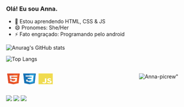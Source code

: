 ### Olá! Eu sou Anna.


- 🌱 Estou aprendendo HTML, CSS & JS
- 😄 Pronomes: She/Her
- ⚡ Fato engraçado: Programando pelo android

![Anurag's GitHub stats](https://github-readme-stats.vercel.app/api?username=Anna-KS-Oliveira&show_icons=true&theme=tokyonight)

![Top Langs](https://github-readme-stats.vercel.app/api/top-langs/?username=Anna-KS-Oliveira&layout=compact&theme=tokyonight)

<div style="display: inline_block"><br>
  <img align="center" alt="Anna-HTML" height="30" width="40" src="https://raw.githubusercontent.com/devicons/devicon/master/icons/html5/html5-original.svg">
  <img align="center" alt="Anna-CSS" height="30" width="40" src="https://raw.githubusercontent.com/devicons/devicon/master/icons/css3/css3-original.svg">
 <img align="center" alt="Anna-Js" height="30" width="40" src="https://raw.githubusercontent.com/devicons/devicon/master/icons/javascript/javascript-plain.svg">
  <img align="right" alt=Anna-picrew" height="130" width="140" src="https://media.discordapp.net/attachments/1238249305689817150/1238249622447849523/20240509_183859.gif?ex=663e9953&is=663d47d3&hm=76d509bf6443e671bd58df4eed5fb288788bf398e155e536bebf423ec4c06ee7&">
  </div>
  
  ##
 
<div> 
  <a href="https://instagram.com/nakeilla82" target="_blank"><img src="https://img.shields.io/badge/-Instagram-%23E4405F?style=for-the-badge&logo=instagram&logoColor=white" target="_blank"></a>
  <a href = "mailto:contatoannasilva15200@gmail.com"><img src="https://img.shields.io/badge/-Gmail-%23333?style=for-the-badge&logo=gmail&logoColor=white" target="_blank"></a>
  <a href="https://www.linkedin.com/in/anna-oliveira-" target="_blank"><img src="https://img.shields.io/badge/-LinkedIn-%230077B5?style=for-the-badge&logo=linkedin&logoColor=white" target="_blank"></a> 
  
</div>
  

